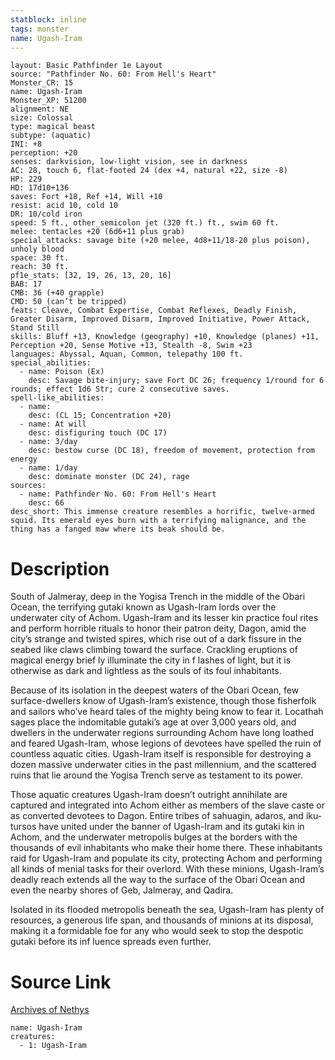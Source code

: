 ```yaml
---
statblock: inline
tags: monster
name: Ugash-Iram
---
```

```statblock
layout: Basic Pathfinder 1e Layout
source: "Pathfinder No. 60: From Hell's Heart"
Monster_CR: 15
name: Ugash-Iram
Monster_XP: 51200
alignment: NE
size: Colossal
type: magical beast
subtype: (aquatic)
INI: +8
perception: +20
senses: darkvision, low-light vision, see in darkness
AC: 28, touch 6, flat-footed 24 (dex +4, natural +22, size -8)
HP: 229
HD: 17d10+136
saves: Fort +18, Ref +14, Will +10
resist: acid 10, cold 10
DR: 10/cold iron
speed: 5 ft., other_semicolon jet (320 ft.) ft., swim 60 ft.
melee: tentacles +20 (6d6+11 plus grab)
special_attacks: savage bite (+20 melee, 4d8+11/18-20 plus poison), unholy blood
space: 30 ft.
reach: 30 ft.
pf1e_stats: [32, 19, 26, 13, 20, 16]
BAB: 17
CMB: 36 (+40 grapple)
CMD: 50 (can’t be tripped)
feats: Cleave, Combat Expertise, Combat Reflexes, Deadly Finish, Greater Disarm, Improved Disarm, Improved Initiative, Power Attack, Stand Still
skills: Bluff +13, Knowledge (geography) +10, Knowledge (planes) +11, Perception +20, Sense Motive +13, Stealth -8, Swim +23
languages: Abyssal, Aquan, Common, telepathy 100 ft.
special_abilities:
  - name: Poison (Ex)
    desc: Savage bite-injury; save Fort DC 26; frequency 1/round for 6 rounds; effect 1d6 Str; cure 2 consecutive saves.
spell-like_abilities:
  - name:
    desc: (CL 15; Concentration +20)
  - name: At will
    desc: disfiguring touch (DC 17)
  - name: 3/day
    desc: bestow curse (DC 18), freedom of movement, protection from energy
  - name: 1/day
    desc: dominate monster (DC 24), rage
sources:
  - name: Pathfinder No. 60: From Hell's Heart
    desc: 66
desc_short: This immense creature resembles a horrific, twelve-armed squid. Its emerald eyes burn with a terrifying malignance, and the thing has a fanged maw where its beak should be.
```
# Description
South of Jalmeray, deep in the Yogisa Trench in the middle of the Obari Ocean, the terrifying gutaki known as Ugash-Iram lords over the underwater city of Achom. Ugash-Iram and its lesser kin practice foul rites and perform horrible rituals to honor their patron deity, Dagon, amid the city’s strange and twisted spires, which rise out of a dark fissure in the seabed like claws climbing toward the surface. Crackling eruptions of magical energy brief ly illuminate the city in f lashes of light, but it is otherwise as dark and lightless as the souls of its foul inhabitants.

Because of its isolation in the deepest waters of the Obari Ocean, few surface-dwellers know of Ugash-Iram’s existence, though those fisherfolk and sailors who’ve heard tales of the mighty being know to fear it. Locathah sages place the indomitable gutaki’s age at over 3,000 years old, and dwellers in the underwater regions surrounding Achom have long loathed and feared Ugash-Iram, whose legions of devotees have spelled the ruin of countless aquatic cities. Ugash-Iram itself is responsible for destroying a dozen massive underwater cities in the past millennium, and the scattered ruins that lie around the Yogisa Trench serve as testament to its power.

Those aquatic creatures Ugash-Iram doesn’t outright annihilate are captured and integrated into Achom either as members of the slave caste or as converted devotees to Dagon. Entire tribes of sahuagin, adaros, and iku-tursos have united under the banner of Ugash-Iram and its gutaki kin in Achom, and the underwater metropolis bulges at the borders with the thousands of evil inhabitants who make their home there. These inhabitants raid for Ugash-Iram and populate its city, protecting Achom and performing all kinds of menial tasks for their overlord. With these minions, Ugash-Iram’s deadly reach extends all the way to the surface of the Obari Ocean and even the nearby shores of Geb, Jalmeray, and Qadira.

Isolated in its flooded metropolis beneath the sea, Ugash-Iram has plenty of resources, a generous life span, and thousands of minions at its disposal, making it a formidable foe for any who would seek to stop the despotic gutaki before its inf luence spreads even further.
# Source Link
[Archives of Nethys](https://aonprd.com/MonsterDisplay.aspx?ItemName=Ugash-Iram)
```encounter-table
name: Ugash-Iram
creatures:
  - 1: Ugash-Iram
```
